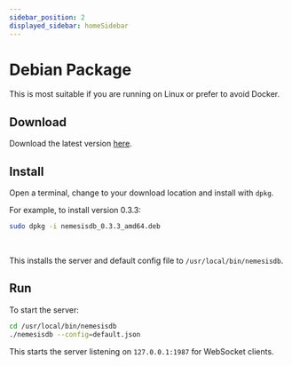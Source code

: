 ```yaml
---
sidebar_position: 2
displayed_sidebar: homeSidebar
---
```


# Debian Package

This is most suitable if you are running on Linux or prefer to avoid Docker.

## Download

Download the latest version [here](https://releases.nemesisdb.io/package/nemesisdb_0.3.3_amd64.deb).


## Install
Open a terminal, change to your download location and install with `dpkg`.

For example, to install version 0.3.3:

```bash
sudo dpkg -i nemesisdb_0.3.3_amd64.deb
```
<br/>

This installs the server and default config file to `/usr/local/bin/nemesisdb`.


## Run
To start the server:

```bash
cd /usr/local/bin/nemesisdb
./nemesisdb --config=default.json
```

This starts the server listening on `127.0.0.1:1987` for WebSocket clients.